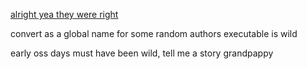 [alright yea they were right](imagemagick_blunder.png)

convert as a global name for some random authors executable is wild

early oss days must have been wild, tell me a story grandpappy
